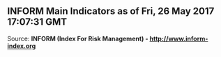 ## INFORM Main Indicators as of Fri, 26 May 2017 17:07:31 GMT

Source: **INFORM (Index For Risk Management) - http://www.inform-index.org**